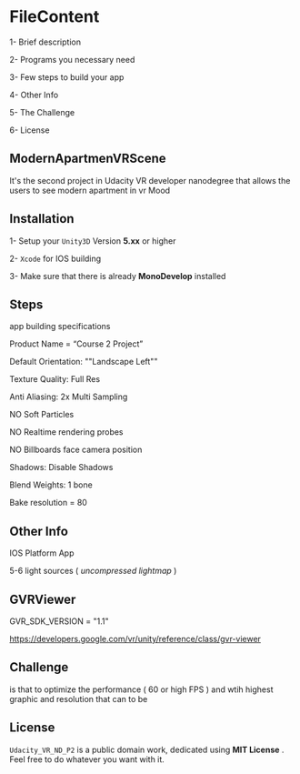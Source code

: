 # FileContent

1- Brief description

2- Programs you necessary need 

3- Few steps to build your app

4- Other Info

5- The Challenge 

6- License

## ModernApartmenVRScene

It's the second project in Udacity VR developer nanodegree that allows the users to see modern apartment in vr Mood 

## Installation 

1- Setup your `Unity3D` Version **5.xx** or higher

2- `Xcode` for IOS building

3- Make sure that there is already **MonoDevelop** installed 

## Steps 

app building specifications 
 
Product Name = “Course 2 Project”

Default Orientation: ""Landscape Left""

Texture Quality: Full Res

Anti Aliasing: 2x Multi Sampling

NO Soft Particles

NO Realtime rendering probes

NO Billboards face camera position

Shadows: Disable Shadows

Blend Weights: 1 bone

Bake resolution = 80

## Other Info 

IOS Platform App

5-6 light sources ( _uncompressed lightmap_ )

## GVRViewer

 GVR_SDK_VERSION = "1.1"
 
 https://developers.google.com/vr/unity/reference/class/gvr-viewer
 
## Challenge 

is that to optimize the performance ( 60 or high FPS ) and wtih highest graphic and resolution that can to be 

## License

`Udacity_VR_ND_P2` is a public domain work, dedicated using **MIT License** . Feel free to do whatever you want with it.
